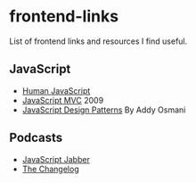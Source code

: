 # frontend-links
List of frontend links and resources I find useful.

## JavaScript
* [Human JavaScript](http://read.humanjavascript.com/)
* [JavaScript MVC](http://alistapart.com/article/javascript-mvc) 2009
* [JavaScript Design Patterns](http://addyosmani.com/resources/essentialjsdesignpatterns/book/) By Addy Osmani

## Podcasts
* [JavaScript Jabber](https://devchat.tv/js-jabber)
* [The Changelog](http://5by5.tv/changelog)
